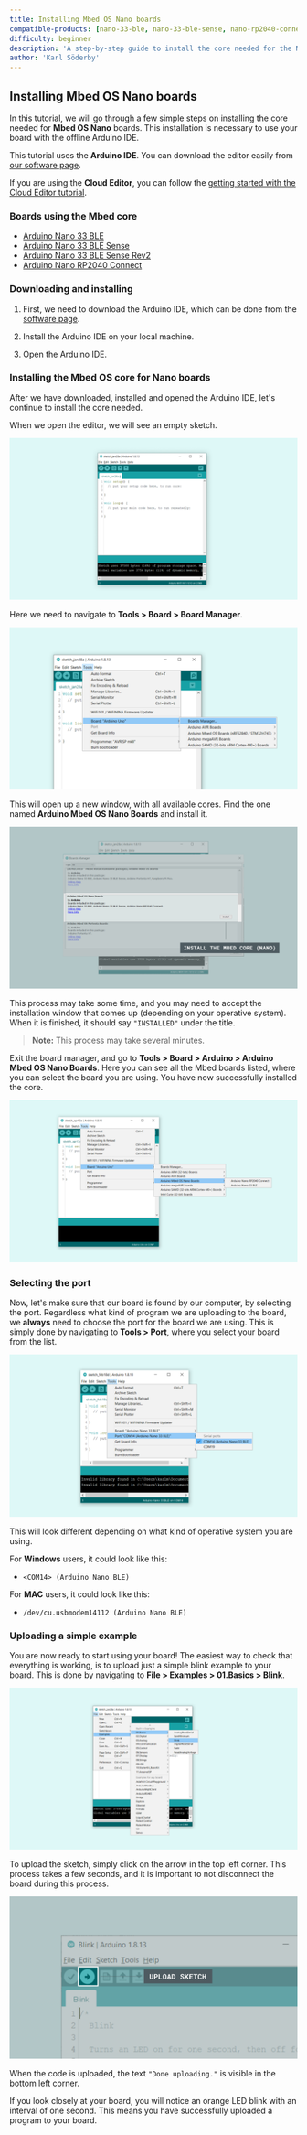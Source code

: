 ```yaml
---
title: Installing Mbed OS Nano boards
compatible-products: [nano-33-ble, nano-33-ble-sense, nano-rp2040-connect]
difficulty: beginner
description: 'A step-by-step guide to install the core needed for the Nano 33 BLE, Nano 33 BLE Sense and Nano RP2040 Connect boards.'
author: 'Karl Söderby'
---
```


## Installing Mbed OS Nano boards

In this tutorial, we will go through a few simple steps on installing the core needed for **Mbed OS Nano** boards. This installation is necessary to use your board with the offline Arduino IDE.

This tutorial uses the **Arduino IDE**. You can download the editor easily from [our software page](https://www.arduino.cc/en/software).

If you are using the **Cloud Editor**, you can follow the [getting started with the Cloud Editor tutorial](/cloud/web-editor/tutorials/getting-started/getting-started-web-editor).

### Boards using the Mbed core

- [Arduino Nano 33 BLE](https://store.arduino.cc/arduino-nano-33-ble)
- [Arduino Nano 33 BLE Sense](https://store.arduino.cc/arduino-nano-33-ble-sense)
- [Arduino Nano 33 BLE Sense Rev2](https://store.arduino.cc/nano-33-ble-sense-rev2)
- [Arduino Nano RP2040 Connect](https://store.arduino.cc/nano-rp2040-connect)

### Downloading and installing

1. First, we need to download the Arduino IDE, which can be done from the [software page](https://www.arduino.cc/en/software).

2. Install the Arduino IDE on your local machine.

3. Open the Arduino IDE.

### Installing the Mbed OS core for Nano boards

After we have downloaded, installed and opened the Arduino IDE, let's continue to install the core needed.

When we open the editor, we will see an empty sketch.

![An empty Arduino IDE sketch window.](assets/install_mbed_img01.png)

Here we need to navigate to **Tools > Board > Board Manager**.

![Selecting board manager.](assets/install_mbed_img02.png)

This will open up a new window, with all available cores. Find the one named **Arduino Mbed OS Nano Boards** and install it.

![List of cores.](assets/install_mbed_img03.png)

This process may take some time, and you may need to accept the installation window that comes up (depending on your operative system). When it is finished, it should say `"INSTALLED"` under the title.

>**Note:** This process may take several minutes.

Exit the board manager, and go to **Tools > Board > Arduino > Arduino Mbed OS Nano Boards**. Here you can see all the Mbed boards listed, where you can select the board you are using. You have now successfully installed the core.

![List of available boards.](assets/install_mbed_img04.png)

### Selecting the port

Now, let's make sure that our board is found by our computer, by selecting the port. Regardless what kind of program we are uploading to the board, we **always** need to choose the port for the board we are using. This is simply done by navigating to **Tools > Port**, where you select your board from the list.

![Selecting the right board and port.](assets/install_mbed_img05.png)

This will look different depending on what kind of operative system you are using.

For **Windows** users, it could look like this:

- `<COM14> (Arduino Nano BLE)`

For **MAC** users, it could look like this:

- `/dev/cu.usbmodem14112 (Arduino Nano BLE)`

### Uploading a simple example

You are now ready to start using your board! The easiest way to check that everything is working, is to upload just a simple blink example to your board. This is done by navigating to **File > Examples > 01.Basics > Blink**.

![Selecting the blink example.](assets/install_mbed_img06.png)

To upload the sketch, simply click on the arrow in the top left corner. This process takes a few seconds, and it is important to not disconnect the board during this process.

![Uploading the sketch.](assets/install_mbed_img07.png)

When the code is uploaded, the text `"Done uploading."` is visible in the bottom left corner.

If you look closely at your board, you will notice an orange LED blink with an interval of one second. This means you have successfully uploaded a program to your board.